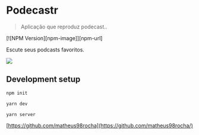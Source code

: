 # Podecastr
> Aplicação que reproduz podecast..

[![NPM Version][npm-image]][npm-url]

Escute seus podcasts favoritos.

![](app.png)

## Development setup

```sh
npm init

yarn dev

yarn server
```

[https://github.com/matheus98rocha](https://github.com/matheus98rocha/)